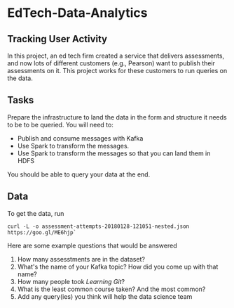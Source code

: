 # EdTech-Data-Analytics

## Tracking User Activity

In this project, an ed tech firm created a service that delivers assessments, and now lots of different customers (e.g., Pearson) want to publish their assessments on it. 
This project works for these customers to run queries on the data. 

## Tasks

Prepare the infrastructure to land the data in the form and structure it needs
to be to be queried.  You will need to:

- Publish and consume messages with Kafka
- Use Spark to transform the messages. 
- Use Spark to transform the messages so that you can land them in HDFS

You should be able to query your data at the end. 


## Data

To get the data, run 
```
curl -L -o assessment-attempts-20180128-121051-nested.json https://goo.gl/ME6hjp`
```
Here are some example questions that would be answered
1. How many assesstments are in the dataset?
2. What's the name of your Kafka topic? How did you come up with that name?
3. How many people took *Learning Git*?
4. What is the least common course taken? And the most common?
5. Add any query(ies) you think will help the data science team
